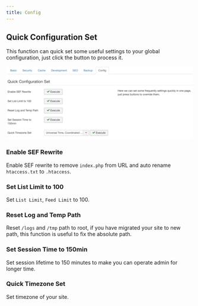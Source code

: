 ```yaml
---
title: Config
---
```


## Quick Configuration Set

This function can quick set some useful settings to your global configuration, just click the button to process it.

![](171026-0003.jpg)

### Enable SEF Rewrite

Enable SEF rewrite to remove `index.php` from URL and auto rename `htaccess.txt` to `.htaccess`.

### Set List Limit to 100

Set `List Limit`, `Feed Limit` to 100.

### Reset Log and Temp Path

Reset `/logs` and `/tmp` path to root, if you have migrated your site to new path, this function is useful to fix the absolute path.

### Set Session Time to 150min

Set session lifetime to 150 minutes to make you can operate admin for longer time.

### Quick Timezone Set

Set timezone of your site.
